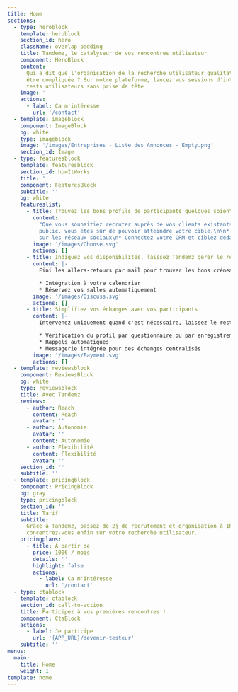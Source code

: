 ```yaml
---
title: Home
sections:
  - type: heroblock
    template: heroblock
    section_id: hero
    className: overlap-padding
    title: Tandemz, le catalyseur de vos rencontres utilisateur
    component: HeroBlock
    content:
      Qui a dit que l'organisation de la recherche utilisateur qualitative devait
      être compliquée ? Sur notre plateforme, lancez vos sessions d'interviews et de
      tests utilisateurs sans prise de tête
    image: ''
    actions:
      - label: Ca m'intéresse
        url: '/contact'
  - template: imageblock
    component: ImageBlock
    bg: white
    type: imageblock
    image: '/images/Entreprises - Liste des Annonces - Empty.png'
    section_id: Image
  - type: featuresblock
    template: featuresblock
    section_id: howItWorks
    title: ''
    component: FeaturesBlock
    subtitle: ''
    bg: white
    featureslist:
      - title: Trouvez les bons profils de participants quelques soient vos critères
        content:
          "Que vous souhaitiez recruter auprès de vos clients existants ou du grand
          public, vous êtes sûr de pouvoir atteindre votre cible.\n\n* Ciblez directement
          sur les réseaux sociaux\n* Connectez votre CRM et ciblez dedans\n* Importez et gérez de votre propre panel "
        image: '/images/Choose.svg'
        actions: []
      - title: Indiquez vos disponibilités, laissez Tandemz gérer le reste
        content: |-
          Fini les allers-retours par mail pour trouver les bons créneaux. Laissez vos participants choisir parmi vos disponibilités affichées.

          * Intégration à votre calendrier
          * Réservez vos salles automatiquement
        image: '/images/Discuss.svg'
        actions: []
      - title: Simplifiez vos échanges avec vos participants
        content: |-
          Intervenez uniquement quand c'est nécessaire, laissez le reste à Tandemz !

          * Vérification du profil par questionnaire ou par enregistrement vidéo
          * Rappels automatiques
          * Messagerie intégrée pour des échanges centralisés
        image: '/images/Payment.svg'
        actions: []
  - template: reviewsblock
    component: ReviewsBlock
    bg: white
    type: reviewsblock
    title: Avec Tandemz
    reviews:
      - author: Reach
        content: Reach
        avatar: ''
      - author: Autonomie
        avatar: ''
        content: Autonomie
      - author: Flexibilité
        content: Flexibilité
        avatar: ''
    section_id: ''
    subtitle: ''
  - template: pricingblock
    component: PricingBlock
    bg: gray
    type: pricingblock
    section_id: ''
    title: Tarif
    subtitle:
      Grâce à Tandemz, passez de 2j de recrutement et organisation à 1h, et
      concentrez-vous enfin sur votre recherche utilisateur.
    pricingplans:
      - title: A partir de
        price: 100€ / mois
        details: ''
        highlight: false
        actions:
          - label: Ca m'intéresse
            url: '/contact'
  - type: ctablock
    template: ctablock
    section_id: call-to-action
    title: Participez à vos premières rencontres !
    component: CtaBlock
    actions:
      - label: Je participe
        url: '{APP_URL}/devenir-testeur'
    subtitle: ''
menus:
  main:
    title: Home
    weight: 1
template: home
---
```

